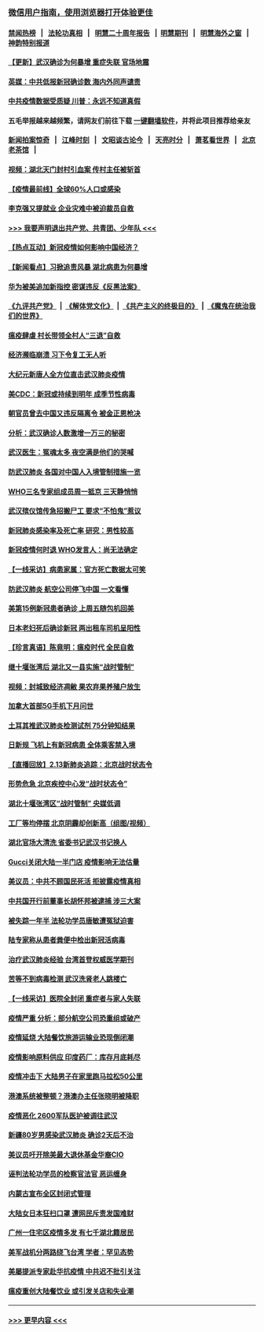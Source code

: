 ### [微信用户指南，使用浏览器打开体验更佳](https://github.com/gfw-breaker/banned-news1/blob/master/indexes/wechat-guide.md?t=0)
#### [禁闻热榜](热点新闻.md?t=0)  &nbsp;&nbsp;|&nbsp;&nbsp; [法轮功真相](https://github.com/gfw-breaker/truth/blob/master/README.md?t=0) &nbsp;&nbsp;|&nbsp;&nbsp; [明慧二十周年报告](https://github.com/gfw-breaker/mh-reports/blob/master/README.md?t=0) &nbsp;&nbsp;|&nbsp;&nbsp;[明慧期刊](https://github.com/gfw-breaker/mh-qikan) &nbsp;&nbsp;|&nbsp;&nbsp; [明慧海外之窗](https://github.com/gfw-breaker/mh-news/blob/master/README.md?t=0) &nbsp;&nbsp;|&nbsp;&nbsp; [神韵特别报道](https://github.com/gfw-breaker/mh-news/blob/master/shenyun.md?t=0)
#### [【更新】武汉确诊为何暴增 重症失联 官场地震](../pages/nsc413/n11801312.md?t=02140955) 
#### [英媒：中共低报新冠确诊数 海内外同声谴责](../pages/nsc413/n11867421.md?t=02140955) 
#### [中共疫情数据受质疑 川普：永远不知道真假](../pages/nsc413/n11867195.md?t=02140955) 
#### 五毛举报越来越频繁，请网友们前往下载 [一键翻墙软件](https://github.com/gfw-breaker/ssr-accounts)，并将此项目推荐给亲友
#### [新闻拍案惊奇](https://github.com/gfw-breaker/banned-news1/blob/master/pages/link4.md) &nbsp;&nbsp;|&nbsp;&nbsp; [江峰时刻](https://github.com/gfw-breaker/banned-news1/blob/master/pages/link4.md) &nbsp;&nbsp;|&nbsp;&nbsp; [文昭谈古论今](https://github.com/gfw-breaker/banned-news1/blob/master/pages/link4.md) &nbsp;&nbsp;|&nbsp;&nbsp; [天亮时分](https://github.com/gfw-breaker/banned-news1/blob/master/pages/link4.md) &nbsp;&nbsp;|&nbsp;&nbsp; [萧茗看世界](https://github.com/gfw-breaker/banned-news1/blob/master/pages/link4.md) &nbsp;&nbsp;|&nbsp;&nbsp; [北京老茶馆](https://github.com/gfw-breaker/banned-news1/blob/master/pages/link4.md) &nbsp;&nbsp;|&nbsp;&nbsp; 
#### [视频：湖北天门封村引血案 传村主任被斩首](../pages/nsc413/n11867382.md?t=02140955) 
#### [【疫情最前线】全球60%人口或感染](../pages/nsc413/n11866914.md?t=02140955) 
#### [李克强又提就业 企业灾难中被迫裁员自救](../pages/nsc413/n11867323.md?t=02140955) 
#### [>>> 我要声明退出共产党、共青团、少年队 <<<](https://github.com/begood0513/goodnews/blob/master/quit/letter.md) 
#### [【热点互动】新冠疫情如何影响中国经济？](../pages/nsc413/n11867208.md?t=02140955) 
#### [【新闻看点】习掀追责风暴 湖北病患为何暴增](../pages/nsc413/n11867035.md?t=02140955) 
#### [华为被美追加新指控 密谋违反《反黑法案》](../pages/nsc413/n11867191.md?t=02140955) 
#### [《九评共产党》](https://github.com/begood0513/9ping.md/blob/master/README.md) &nbsp;|&nbsp; [《解体党文化》](../../../../jtdwh.md/blob/master/README.md)  &nbsp;|&nbsp; [《共产主义的终极目的》](../../../../gczydzjmd.md/blob/master/README.md) &nbsp;|&nbsp; [《魔鬼在统治我们的世界》](../../../../mgztzwmdsj.md/blob/master/README.md) 
#### [瘟疫肆虐 村长带领全村人“三退”自救](../pages/nsc413/n11861714.md?t=02140955) 
#### [经济濒临崩溃 习下令复工无人听](../pages/nsc413/n11867269.md?t=02140955) 
#### [大纪元新唐人全方位直击武汉肺炎疫情](../pages/nsc413/n11859405.md?t=02140955) 
#### [美CDC：新冠或持续到明年 成季节性病毒](../pages/nsc413/n11867279.md?t=02140955) 
#### [朝官员曾去中国又违反隔离令 被金正恩枪决](../pages/nsc413/n11867087.md?t=02140955) 
#### [分析：武汉确诊人数激增一万三的秘密](../pages/nsc413/n11866187.md?t=02140955) 
#### [武汉医生：冤魂太多 夜空满是他们的哭喊](../pages/nsc413/n11867107.md?t=02140955) 
#### [防武汉肺炎 各国对中国人入境管制措施一览](../pages/nsc413/n11838726.md?t=02140955) 
#### [WHO三名专家组成员周一抵京 三天静悄悄](../pages/nsc413/n11866947.md?t=02140955) 
#### [武汉殡仪馆传急招搬尸工 要求“不怕鬼”惹议](../pages/nsc413/n11866834.md?t=02140955) 
#### [新冠肺炎感染率及死亡率 研究：男性较高](../pages/nsc413/n11866956.md?t=02140955) 
#### [新冠疫情何时退 WHO发言人：尚无法确定](../pages/nsc413/n11866864.md?t=02140955) 
#### [【一线采访】病患家属：官方死亡数据太可笑](../pages/nsc413/n11866840.md?t=02140955) 
#### [防武汉肺炎 航空公司停飞中国 一文看懂](../pages/nsc413/n11866800.md?t=02140955) 
#### [美第15例新冠患者确诊 上周五随包机回美](../pages/nsc413/n11866852.md?t=02140955) 
#### [日本老妇死后确诊新冠 两出租车司机呈阳性](../pages/nsc413/n11866755.md?t=02140955) 
#### [【珍言真语】陈竟明：瘟疫时代 全民自救](../pages/nsc413/n11866765.md?t=02140955) 
#### [继十堰张湾后 湖北又一县实施“战时管制”](../pages/nsc413/n11866748.md?t=02140955) 
#### [视频：封城致经济凋敝 果农弃果养殖户放生](../pages/nsc413/n11866120.md?t=02140955) 
#### [加拿大首部5G手机下月问世](../pages/nsc413/n11864631.md?t=02140955) 
#### [土耳其推武汉肺炎检测试剂 75分钟知结果](../pages/nsc413/n11866520.md?t=02140955) 
#### [日新规 飞机上有新冠病患 全体乘客禁入境](../pages/nsc413/n11866233.md?t=02140955) 
#### [【直播回放】2.13新肺炎追踪：北京战时状态令](../pages/nsc413/n11866261.md?t=02140955) 
#### [形势危急 北京疾控中心发“战时状态令”](../pages/nsc413/n11866362.md?t=02140955) 
#### [湖北十堰张湾区“战时管制” 央媒低调](../pages/nsc413/n11866013.md?t=02140955) 
#### [工厂等均停摆 北京阴霾却创新高（组图/视频）](../pages/nsc413/n11865856.md?t=02140955) 
#### [湖北官场大清洗 省委书记武汉书记换人](../pages/nsc413/n11865112.md?t=02140955) 
#### [Gucci关闭大陆一半门店 疫情影响无法估量](../pages/nsc413/n11865799.md?t=02140955) 
#### [美议员：中共不顾国民死活 拒披露疫情真相](../pages/nsc413/n11866147.md?t=02140955) 
#### [中共国开行前董事长胡怀邦被逮捕 涉三大案](../pages/nsc413/n11865943.md?t=02140955) 
#### [被失踪一年半 法轮功学员唐敏遭冤狱迫害](../pages/nsc413/n11863707.md?t=02140955) 
#### [陆专家称从患者粪便中检出新冠活病毒](../pages/nsc413/n11865858.md?t=02140955) 
#### [治疗武汉肺炎经验 台湾首登权威医学期刊](../pages/nsc413/n11865669.md?t=02140955) 
#### [苦等不到病毒检测 武汉洗肾老人跳楼亡](../pages/nsc413/n11866020.md?t=02140955) 
#### [【一线采访】医院全封闭 重症者与家人失联](../pages/nsc413/n11864778.md?t=02140955) 
#### [疫情严重 分析：部分航空公司恐重组或破产](../pages/nsc413/n11865138.md?t=02140955) 
#### [疫情延烧 大陆餐饮旅游运输业恐现倒闭潮](../pages/nsc413/n11865608.md?t=02140955) 
#### [疫情影响原料供应 印度药厂：库存月底耗尽](../pages/nsc413/n11865151.md?t=02140955) 
#### [疫情冲击下 大陆男子在家里跑马拉松50公里](../pages/nsc413/n11865585.md?t=02140955) 
#### [港澳系统被整顿？港澳办主任张晓明被降职](../pages/nsc413/n11865277.md?t=02140955) 
#### [疫情恶化 2600军队医护被调往武汉](../pages/nsc413/n11865111.md?t=02140955) 
#### [新疆80岁男感染武汉肺炎 确诊2天后不治](../pages/nsc413/n11865260.md?t=02140955) 
#### [美议员吁开除美最大退休基金华裔CIO](../pages/nsc413/n11865230.md?t=02140955) 
#### [诬判法轮功学员的检察官法官 恶运缠身](../pages/nsc413/n11864380.md?t=02140955) 
#### [内蒙古宣布全区封闭式管理](../pages/nsc413/n11865271.md?t=02140955) 
#### [大陆女日本狂扫口罩 遭网民斥责发国难财](../pages/nsc413/n11865107.md?t=02140955) 
#### [广州一住宅区疫情多发 有七千湖北籍居民](../pages/nsc413/n11865083.md?t=02140955) 
#### [美军战机分两路绕飞台湾 学者：罕见态势](../pages/nsc413/n11864996.md?t=02140955) 
#### [美屡提派专家赴华抗疫情 中共迟不批引关注](../pages/nsc413/n11864719.md?t=02140955) 
#### [瘟疫重创大陆餐饮业 或引发关店和失业潮](../pages/nsc413/n11864742.md?t=02140955) 

----
#### [ >>> 更早内容 <<< ](../indexes/nsc413-earlier.md)
